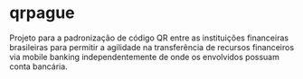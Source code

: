 # qrpague
Projeto para a padronização de código QR entre as instituições financeiras brasileiras para permitir a agilidade na transferência de recursos financeiros via mobile banking independentemente de onde os envolvidos possuam conta bancária.
